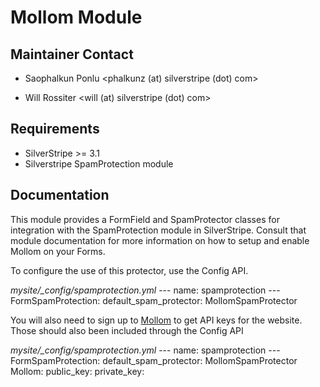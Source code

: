 # Mollom Module

## Maintainer Contact

* Saophalkun Ponlu
  <phalkunz (at) silverstripe (dot) com>
	
* Will Rossiter
  <will (at) silverstripe (dot) com>

## Requirements

* SilverStripe >= 3.1  
* Silverstripe SpamProtection module

## Documentation

This module provides a FormField and SpamProtector classes for integration with
the SpamProtection module in SilverStripe. Consult that module documentation for
more information on how to setup and enable Mollom on your Forms. 

To configure the use of this protector, use the Config API.

*mysite/_config/spamprotection.yml*
	---
	name: spamprotection
	---
	FormSpamProtection:
	  default_spam_protector: MollomSpamProtector

You will also need to sign up to [Mollom](http://mollom.com) to get API keys for
the website. Those should also been included through the Config API

*mysite/_config/spamprotection.yml*
	---
	name: spamprotection
	---
	FormSpamProtection:
	  default_spam_protector: MollomSpamProtector
	Mollom:
	  public_key: <key>
	  private_key: <key>